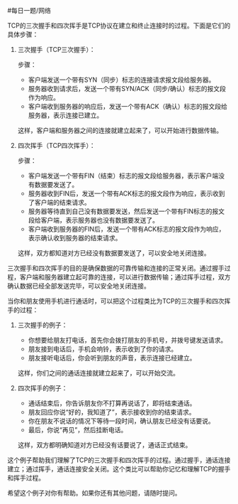 #每日一题/网络 

TCP的三次握手和四次挥手是TCP协议在建立和终止连接时的过程。下面是它们的具体步骤：

1. 三次握手（TCP三次握手）：

   步骤：
   - 客户端发送一个带有SYN（同步）标志的连接请求报文段给服务器。
   - 服务器收到请求后，发送一个带有SYN/ACK（同步/确认）标志的报文段作为响应。
   - 客户端收到服务器的响应后，发送一个带有ACK（确认）标志的报文段给服务器，表示连接已建立。

   这样，客户端和服务器之间的连接就建立起来了，可以开始进行数据传输。

2. 四次挥手（TCP四次挥手）：

   步骤：
   - 客户端发送一个带有FIN（结束）标志的报文段给服务器，表示客户端没有数据要发送了。
   - 服务器收到FIN后，发送一个带有ACK标志的报文段作为响应，表示收到了客户端的结束请求。
   - 服务器等待直到自己没有数据要发送，然后发送一个带有FIN标志的报文段给客户端，表示服务器也没有数据要发送了。
   - 客户端收到服务器的FIN后，发送一个带有ACK标志的报文段作为响应，表示确认收到服务器的结束请求。

   这样，双方都知道对方已经没有数据要发送了，可以安全地关闭连接。

三次握手和四次挥手的目的是确保数据的可靠传输和连接的正常关闭。通过握手过程，客户端和服务器建立起可靠的连接，可以进行数据传输；通过挥手过程，双方确认数据已经全部发送完毕，可以安全地关闭连接。

当你和朋友使用手机进行通话时，可以把这个过程类比为TCP的三次握手和四次挥手的过程：

1. 三次握手的例子：
   - 你想要给朋友打电话，首先你会拨打朋友的手机号，并拨号键发送请求。
   - 朋友接到电话后，手机会响铃，表示收到了你的请求。
   - 朋友接听电话后，你会听到朋友的声音，表示连接已经建立。

   这样，你们之间的通话连接就建立起来了，可以开始交流。

2. 四次挥手的例子：
   - 通话结束后，你告诉朋友你不打算再说话了，即将结束通话。
   - 朋友回应你说“好的，我知道了”，表示接收到你的结束请求。
   - 你在朋友不说话的情况下等待一段时间，确认朋友已经没有话要说。
   - 最后，你说“再见”，然后挂断电话。

   这样，双方都明确知道对方已经没有话要说了，通话正式结束。

这个例子帮助我们理解了TCP的三次握手和四次挥手的过程。通过握手，通话连接建立；通过挥手，通话连接安全关闭。这个类比可以帮助你记忆和理解TCP的握手和挥手过程。

希望这个例子对你有帮助。如果你还有其他问题，请随时提问。
